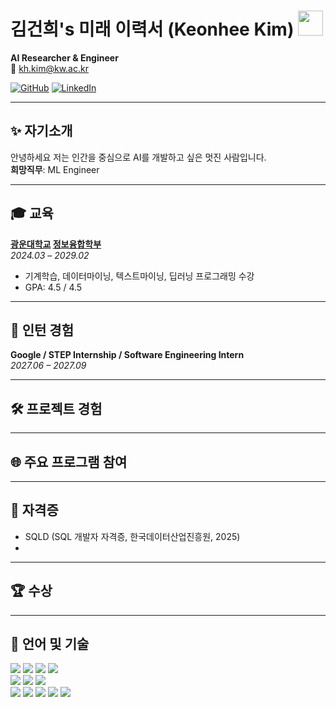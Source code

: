 # 김건희's 미래 이력서 (Keonhee Kim)  <img height="40" src="https://emoji.gg/assets/emoji/7333-parrotdance.gif">
**AI Researcher & Engineer**  
📧 kh.kim@kw.ac.kr    


 [![GitHub](https://stickermirchi.com/wp-content/uploads/2023/08/GitHub-Logo-Sticker-2-100x100.png)](https://github.com/KeonH-2) [![LinkedIn](https://media.licdn.com/dms/image/v2/C560BAQHaVYd13rRz3A/company-logo_100_100/company-logo_100_100/0/1638831590218/linkedin_logo?e=2147483647&v=beta&t=_PvUQac1LcQjfzQ33gtxFqjvIxBbtsM9ZqIxLs5QcFI)](https://www.linkedin.com/in/KeonH2)

---

## ✨ 자기소개  
안녕하세요 저는 인간을 중심으로 AI를 개발하고 싶은 멋진 사람입니다.<br>
**희망직무**: ML Engineer

---

## 🎓 교육  
**[광운대학교](https://www.kw.ac.kr/) [정보융합학부](https://ic.kw.ac.kr/main/main.php)**  
_2024.03 – 2029.02_  
- 기계학습, 데이터마이닝, 텍스트마이닝, 딥러닝 프로그래밍 수강  
- GPA: 4.5 / 4.5  

---

## 💼 인턴 경험  
**Google / STEP Internship / Software Engineering Intern**  
_2027.06 – 2027.09_  

---

## 🛠 프로젝트 경험 

---

## 🌐 주요 프로그램 참여 

---

## 📜 자격증 
- SQLD (SQL 개발자 자격증, 한국데이터산업진흥원, 2025)
- 

---

## 🏆 수상  

---

## 💬 언어 및 기술  
<img src="https://img.shields.io/badge/python-3776AB?style=for-the-badge&logo=python&logoColor=white"> <img src="https://img.shields.io/badge/c++-00599C?style=for-the-badge&logo=c%2B%2B&logoColor=white"> <img src="https://img.shields.io/badge/java-007396?style=for-the-badge&logo=java&logoColor=white"> <img src="https://img.shields.io/badge/mysql-4479A1?style=for-the-badge&logo=mysql&logoColor=white">
<br>
<img src="https://img.shields.io/badge/pytorch-EE4C2C?style=for-the-badge&logo=pytorch&logoColor=white"> <img src="https://img.shields.io/badge/TensorFlow-FF6F00?style=for-the-badge&logo=TensorFlow&logoColor=white"> <img src="https://img.shields.io/badge/scikitlearn-F7931E?style=for-the-badge&logo=scikitlearn&logoColor=white">
<br>
<img src="https://img.shields.io/badge/github-181717?style=for-the-badge&logo=github&logoColor=white"> <img src="https://img.shields.io/badge/docker-2496ED?style=for-the-badge&logo=docker&logoColor=white"> <img src="https://img.shields.io/badge/fastapi-009688?style=for-the-badge&logo=fastapi&logoColor=white"> <img src="https://img.shields.io/badge/langchain-1C3C3C?style=for-the-badge&logo=langchain&logoColor=white"> <img src="https://img.shields.io/badge/weightsandbiases-FFBE00?style=for-the-badge&logo=weightsandbiases&logoColor=white">



